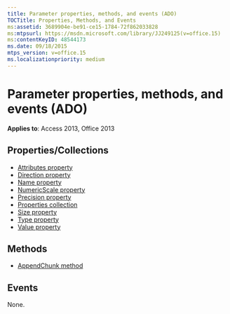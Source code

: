 ```yaml
---
title: Parameter properties, methods, and events (ADO)
TOCTitle: Properties, Methods, and Events
ms:assetid: 3689904e-be91-ce15-1784-72f862033828
ms:mtpsurl: https://msdn.microsoft.com/library/JJ249125(v=office.15)
ms:contentKeyID: 48544173
ms.date: 09/18/2015
mtps_version: v=office.15
ms.localizationpriority: medium
---
```


# Parameter properties, methods, and events (ADO)

**Applies to**: Access 2013, Office 2013

## Properties/Collections

- [Attributes property](attributes-property-ado.md)
- [Direction property](direction-property-ado.md)
- [Name property](name-property-ado.md)
- [NumericScale property](numericscale-property-ado.md)
- [Precision property](precision-property-ado.md)
- [Properties collection](properties-collection-ado.md)
- [Size property](size-property-ado.md)
- [Type property](type-property-ado.md)
- [Value property](value-property-ado.md)


## Methods

- [AppendChunk method](appendchunk-method-ado.md)

## Events

None.


